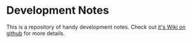 Development Notes
=================

This is a repository of handy development notes. Check out [it's Wiki on github](https://github.com/ZappoMan/development-notes/wiki) for more details.
